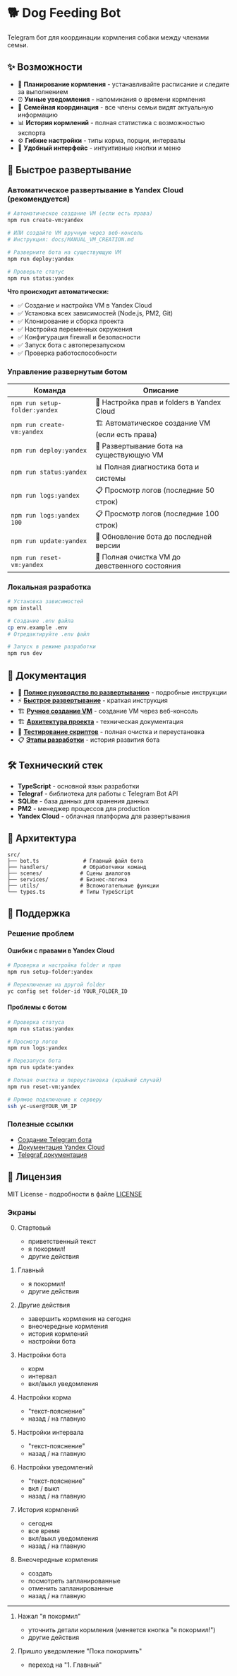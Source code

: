 # 🐕 Dog Feeding Bot

Telegram бот для координации кормления собаки между членами семьи.

## ✨ Возможности

- 📅 **Планирование кормления** - устанавливайте расписание и следите за выполнением
- ⏰ **Умные уведомления** - напоминания о времени кормления
- 👥 **Семейная координация** - все члены семьи видят актуальную информацию
- 📊 **История кормлений** - полная статистика с возможностью экспорта
- ⚙️ **Гибкие настройки** - типы корма, порции, интервалы
- 📱 **Удобный интерфейс** - интуитивные кнопки и меню

## 🚀 Быстрое развертывание

### Автоматическое развертывание в Yandex Cloud (рекомендуется)

```bash
# Автоматическое создание VM (если есть права)
npm run create-vm:yandex

# ИЛИ создайте VM вручную через веб-консоль
# Инструкция: docs/MANUAL_VM_CREATION.md

# Разверните бота на существующую VM
npm run deploy:yandex

# Проверьте статус
npm run status:yandex
```

**Что происходит автоматически:**
- ✅ Создание и настройка VM в Yandex Cloud
- ✅ Установка всех зависимостей (Node.js, PM2, Git)
- ✅ Клонирование и сборка проекта
- ✅ Настройка переменных окружения
- ✅ Конфигурация firewall и безопасности
- ✅ Запуск бота с автоперезапуском
- ✅ Проверка работоспособности

### Управление развернутым ботом

| Команда | Описание |
|---------|----------|
| `npm run setup-folder:yandex` | 📁 Настройка прав и folders в Yandex Cloud |
| `npm run create-vm:yandex` | 🏗️ Автоматическое создание VM (если есть права) |
| `npm run deploy:yandex` | 🚀 Развертывание бота на существующую VM |
| `npm run status:yandex` | 📊 Полная диагностика бота и системы |
| `npm run logs:yandex` | 📋 Просмотр логов (последние 50 строк) |
| `npm run logs:yandex 100` | 📋 Просмотр логов (последние 100 строк) |
| `npm run update:yandex` | 🔄 Обновление бота до последней версии |
| `npm run reset-vm:yandex` | 🧹 Полная очистка VM до девственного состояния |

### Локальная разработка

```bash
# Установка зависимостей
npm install

# Создание .env файла
cp env.example .env
# Отредактируйте .env файл

# Запуск в режиме разработки
npm run dev
```

## 📖 Документация

- 🚀 **[Полное руководство по развертыванию](docs/DEPLOYMENT_GUIDE.md)** - подробные инструкции
- ⚡ **[Быстрое развертывание](QUICK_DEPLOY_YANDEX.md)** - краткая инструкция  
- 🏗️ **[Ручное создание VM](docs/MANUAL_VM_CREATION.md)** - создание VM через веб-консоль
- 🏗️ **[Архитектура проекта](docs/architecture.md)** - техническая документация
- 🧪 **[Тестирование скриптов](docs/FULL_RESET_TEST.md)** - полная очистка и переустановка
- 📋 **[Этапы разработки](docs/stages/)** - история развития бота

## 🛠️ Технический стек

- **TypeScript** - основной язык разработки
- **Telegraf** - библиотека для работы с Telegram Bot API
- **SQLite** - база данных для хранения данных
- **PM2** - менеджер процессов для production
- **Yandex Cloud** - облачная платформа для развертывания

## 🔧 Архитектура

```
src/
├── bot.ts              # Главный файл бота
├── handlers/           # Обработчики команд
├── scenes/            # Сцены диалогов
├── services/          # Бизнес-логика
├── utils/             # Вспомогательные функции
└── types.ts           # Типы TypeScript
```

## 🛟 Поддержка

### Решение проблем

#### Ошибки с правами в Yandex Cloud
```bash
# Проверка и настройка folder и прав
npm run setup-folder:yandex

# Переключение на другой folder
yc config set folder-id YOUR_FOLDER_ID
```

#### Проблемы с ботом
```bash
# Проверка статуса
npm run status:yandex

# Просмотр логов
npm run logs:yandex

# Перезапуск бота
npm run update:yandex

# Полная очистка и переустановка (крайний случай)
npm run reset-vm:yandex

# Прямое подключение к серверу
ssh yc-user@YOUR_VM_IP
```

### Полезные ссылки

- [Создание Telegram бота](https://core.telegram.org/bots#creating-a-new-bot)
- [Документация Yandex Cloud](https://cloud.yandex.ru/docs/)
- [Telegraf документация](https://telegraf.js.org/)

## 📝 Лицензия

MIT License - подробности в файле [LICENSE](LICENSE)

### Экраны

0. Стартовый
   - приветственный текст
   - я покормил!
   - другие действия

1. Главный
   - я покормил!
   - другие действия
  
2. Другие действия
   - завершить кормления на сегодня
   - внеочередные кормления
   - история кормлений
   - настройки бота

3. Настройки бота
   - корм
   - интервал
   - вкл/выкл уведомления

4. Настройки корма
   - "текст-пояснение"
   - назад / на главную

5. Настройки интервала
   - "текст-пояснение"
   - назад / на главную

6. Настройки уведомлений
   - "текст-пояснение"
   - вкл / выкл
   - назад / на главную

7. История кормлений
   - сегодня
   - все время
   - вкл/выкл уведомления
   - назад / на главную

8. Внеочередные кормления
   - создать 
   - посмотреть запланированные
   - отменить запланированные
   - назад / на главную

----

1. Нажал "я покормил"
   - уточнить детали кормления (меняется кнопка "я покормил!")
   - другие действия
  
2. Пришло уведомление "Пока покормить"
   - переход на "1. Главный" 
